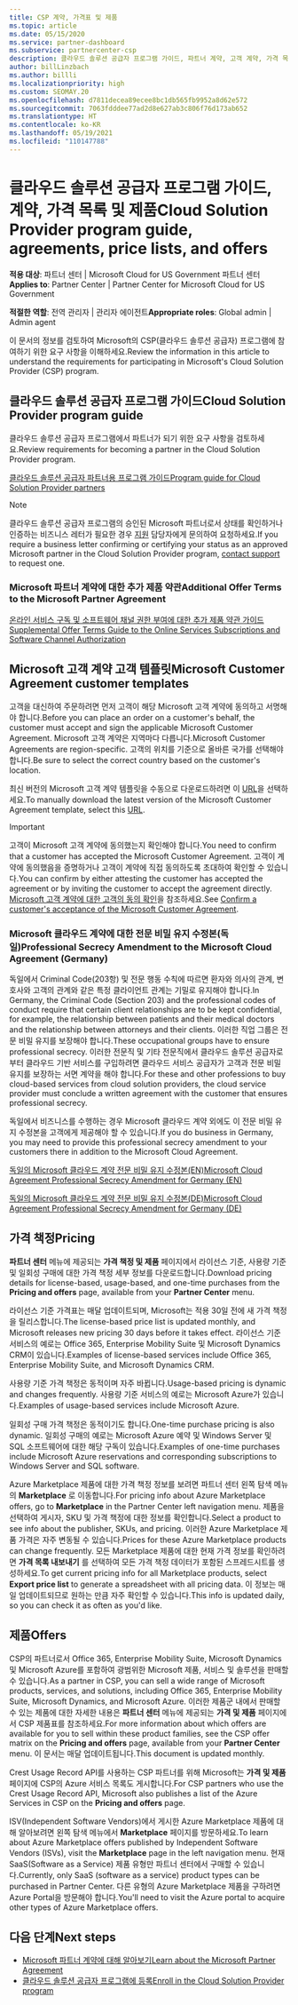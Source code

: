 ```yaml
---
title: CSP 계약, 가격표 및 제품
ms.topic: article
ms.date: 05/15/2020
ms.service: partner-dashboard
ms.subservice: partnercenter-csp
description: 클라우드 솔루션 공급자 프로그램 가이드, 파트너 계약, 고객 계약, 가격 목록 및 제품 링크에 대한 링크를 찾습니다.
author: billLinzbach
ms.author: billli
ms.localizationpriority: high
ms.custom: SEOMAY.20
ms.openlocfilehash: d7811decea89ecee8bc1db565fb9952a8d62e572
ms.sourcegitcommit: 7063fdddee77ad2d8e627ab3c806f76d173ab652
ms.translationtype: HT
ms.contentlocale: ko-KR
ms.lasthandoff: 05/19/2021
ms.locfileid: "110147788"
---
```

# <a name="cloud-solution-provider-program-guide-agreements-price-lists-and-offers"></a><span data-ttu-id="0a7c6-103">클라우드 솔루션 공급자 프로그램 가이드, 계약, 가격 목록 및 제품</span><span class="sxs-lookup"><span data-stu-id="0a7c6-103">Cloud Solution Provider program guide, agreements, price lists, and offers</span></span>

<span data-ttu-id="0a7c6-104">**적용 대상**: 파트너 센터 | Microsoft Cloud for US Government 파트너 센터</span><span class="sxs-lookup"><span data-stu-id="0a7c6-104">**Applies to**: Partner Center | Partner Center for Microsoft Cloud for US Government</span></span>

<span data-ttu-id="0a7c6-105">**적절한 역할**: 전역 관리자 | 관리자 에이전트</span><span class="sxs-lookup"><span data-stu-id="0a7c6-105">**Appropriate roles**: Global admin | Admin agent</span></span>

<span data-ttu-id="0a7c6-106">이 문서의 정보를 검토하여 Microsoft의 CSP(클라우드 솔루션 공급자) 프로그램에 참여하기 위한 요구 사항을 이해하세요.</span><span class="sxs-lookup"><span data-stu-id="0a7c6-106">Review the information in this article to understand the requirements for participating in Microsoft's Cloud Solution Provider (CSP) program.</span></span>

## <a name="cloud-solution-provider-program-guide"></a><span data-ttu-id="0a7c6-107">클라우드 솔루션 공급자 프로그램 가이드</span><span class="sxs-lookup"><span data-stu-id="0a7c6-107">Cloud Solution Provider program guide</span></span>

<span data-ttu-id="0a7c6-108">클라우드 솔루션 공급자 프로그램에서 파트너가 되기 위한 요구 사항을 검토하세요.</span><span class="sxs-lookup"><span data-stu-id="0a7c6-108">Review requirements for becoming a partner in the Cloud Solution Provider program.</span></span>

[<span data-ttu-id="0a7c6-109">클라우드 솔루션 공급자 파트너용 프로그램 가이드</span><span class="sxs-lookup"><span data-stu-id="0a7c6-109">Program guide for Cloud Solution Provider partners</span></span>](https://go.microsoft.com/fwlink/p/?LinkId=617100)

>[!Note]
><span data-ttu-id="0a7c6-110">클라우드 솔루션 공급자 프로그램의 승인된 Microsoft 파트너로서 상태를 확인하거나 인증하는 비즈니스 레터가 필요한 경우 [지원](https://partner.microsoft.com/pcv/servicerequests/create) 담당자에게 문의하여 요청하세요.</span><span class="sxs-lookup"><span data-stu-id="0a7c6-110">If you require a business letter confirming or certifying your status as an approved Microsoft partner in the Cloud Solution Provider program, [contact support](https://partner.microsoft.com/pcv/servicerequests/create) to request one.</span></span>

### <a name="additional-offer-terms-to-the-microsoft-partner-agreement"></a><span data-ttu-id="0a7c6-111">Microsoft 파트너 계약에 대한 추가 제품 약관</span><span class="sxs-lookup"><span data-stu-id="0a7c6-111">Additional Offer Terms to the Microsoft Partner Agreement</span></span>

[<span data-ttu-id="0a7c6-112">온라인 서비스 구독 및 소프트웨어 채널 권한 부여에 대한 추가 제품 약관 가이드</span><span class="sxs-lookup"><span data-stu-id="0a7c6-112">Supplemental Offer Terms Guide to the Online Services Subscriptions and Software Channel Authorization</span></span>](https://query.prod.cms.rt.microsoft.com/cms/api/am/binary/RE3NOo7)

## <a name="microsoft-customer-agreement-customer-templates"></a><span data-ttu-id="0a7c6-113">Microsoft 고객 계약 고객 템플릿</span><span class="sxs-lookup"><span data-stu-id="0a7c6-113">Microsoft Customer Agreement customer templates</span></span>

<span data-ttu-id="0a7c6-114">고객을 대신하여 주문하려면 먼저 고객이 해당 Microsoft 고객 계약에 동의하고 서명해야 합니다.</span><span class="sxs-lookup"><span data-stu-id="0a7c6-114">Before you can place an order on a customer's behalf, the customer must accept and sign the applicable Microsoft Customer Agreement.</span></span> <span data-ttu-id="0a7c6-115">Microsoft 고객 계약은 지역마다 다릅니다.</span><span class="sxs-lookup"><span data-stu-id="0a7c6-115">Microsoft Customer Agreements are region-specific.</span></span> <span data-ttu-id="0a7c6-116">고객의 위치를 기준으로 올바른 국가를 선택해야 합니다.</span><span class="sxs-lookup"><span data-stu-id="0a7c6-116">Be sure to select the correct country based on the customer's location.</span></span>

<span data-ttu-id="0a7c6-117">최신 버전의 Microsoft 고객 계약 템플릿을 수동으로 다운로드하려면 이 [URL](https://aka.ms/customeragreement)을 선택하세요.</span><span class="sxs-lookup"><span data-stu-id="0a7c6-117">To manually download the latest version of the Microsoft Customer Agreement template, select this [URL](https://aka.ms/customeragreement).</span></span>

>[!IMPORTANT]
><span data-ttu-id="0a7c6-118">고객이 Microsoft 고객 계약에 동의했는지 확인해야 합니다.</span><span class="sxs-lookup"><span data-stu-id="0a7c6-118">You need to confirm that a customer has accepted the Microsoft Customer Agreement.</span></span> <span data-ttu-id="0a7c6-119">고객이 계약에 동의했음을 증명하거나 고객이 계약에 직접 동의하도록 초대하여 확인할 수 있습니다.</span><span class="sxs-lookup"><span data-stu-id="0a7c6-119">You can confirm by either attesting the customer has accepted the agreement or by inviting the customer to accept the agreement directly.</span></span> <span data-ttu-id="0a7c6-120">[Microsoft 고객 계약에 대한 고객의 동의 확인](confirm-customer-agreement.md)을 참조하세요.</span><span class="sxs-lookup"><span data-stu-id="0a7c6-120">See [Confirm a customer's acceptance of the Microsoft Customer Agreement](confirm-customer-agreement.md).</span></span>

### <a name="professional-secrecy-amendment-to-the-microsoft-cloud-agreement-germany"></a><span data-ttu-id="0a7c6-121">Microsoft 클라우드 계약에 대한 전문 비밀 유지 수정본(독일)</span><span class="sxs-lookup"><span data-stu-id="0a7c6-121">Professional Secrecy Amendment to the Microsoft Cloud Agreement (Germany)</span></span>

<span data-ttu-id="0a7c6-122">독일에서 Criminal Code(203항) 및 전문 행동 수칙에 따르면 환자와 의사의 관계, 변호사와 고객의 관계와 같은 특정 클라이언트 관계는 기밀로 유지해야 합니다.</span><span class="sxs-lookup"><span data-stu-id="0a7c6-122">In Germany, the Criminal Code (Section 203) and the professional codes of conduct require that certain client relationships are to be kept confidential, for example, the relationship between patients and their medical doctors and the relationship between attorneys and their clients.</span></span> <span data-ttu-id="0a7c6-123">이러한 직업 그룹은 전문 비밀 유지를 보장해야 합니다.</span><span class="sxs-lookup"><span data-stu-id="0a7c6-123">These occupational groups have to ensure professional secrecy.</span></span> <span data-ttu-id="0a7c6-124">이러한 전문직 및 기타 전문직에서 클라우드 솔루션 공급자로부터 클라우드 기반 서비스를 구입하려면 클라우드 서비스 공급자가 고객과 전문 비밀 유지를 보장하는 서면 계약을 해야 합니다.</span><span class="sxs-lookup"><span data-stu-id="0a7c6-124">For these and other professions to buy cloud-based services from cloud solution providers, the cloud service provider must conclude a written agreement with the customer that ensures professional secrecy.</span></span>

<span data-ttu-id="0a7c6-125">독일에서 비즈니스를 수행하는 경우 Microsoft 클라우드 계약 외에도 이 전문 비밀 유지 수정본을 고객에게 제공해야 할 수 있습니다.</span><span class="sxs-lookup"><span data-stu-id="0a7c6-125">If you do business in Germany, you may need to provide this professional secrecy amendment to your customers there in addition to the Microsoft Cloud Agreement.</span></span>

[<span data-ttu-id="0a7c6-126">독일의 Microsoft 클라우드 계약 전문 비밀 유지 수정본(EN)</span><span class="sxs-lookup"><span data-stu-id="0a7c6-126">Microsoft Cloud Agreement Professional Secrecy Amendment for Germany (EN)</span></span>](https://go.microsoft.com/fwlink/?linkid=2030827&clcid=0x409)

[<span data-ttu-id="0a7c6-127">독일의 Microsoft 클라우드 계약 전문 비밀 유지 수정본(DE)</span><span class="sxs-lookup"><span data-stu-id="0a7c6-127">Microsoft Cloud Agreement Professional Secrecy Amendment for Germany (DE)</span></span>](https://go.microsoft.com/fwlink/?linkid=2030827&clcid=0x407)

## <a name="pricing"></a><span data-ttu-id="0a7c6-128">가격 책정</span><span class="sxs-lookup"><span data-stu-id="0a7c6-128">Pricing</span></span>

<span data-ttu-id="0a7c6-129">**파트너 센터** 메뉴에 제공되는 **가격 책정 및 제품** 페이지에서 라이선스 기준, 사용량 기준 및 일회성 구매에 대한 가격 책정 세부 정보를 다운로드합니다.</span><span class="sxs-lookup"><span data-stu-id="0a7c6-129">Download pricing details for license-based, usage-based, and one-time purchases from the **Pricing and offers** page, available from your **Partner Center** menu.</span></span>

<span data-ttu-id="0a7c6-130">라이선스 기준 가격표는 매달 업데이트되며, Microsoft는 적용 30일 전에 새 가격 책정을 릴리스합니다.</span><span class="sxs-lookup"><span data-stu-id="0a7c6-130">The license-based price list is updated monthly, and Microsoft releases new pricing 30 days before it takes effect.</span></span> <span data-ttu-id="0a7c6-131">라이선스 기준 서비스의 예로는 Office 365, Enterprise Mobility Suite 및 Microsoft Dynamics CRM이 있습니다.</span><span class="sxs-lookup"><span data-stu-id="0a7c6-131">Examples of license-based services include Office 365, Enterprise Mobility Suite, and Microsoft Dynamics CRM.</span></span> 

<span data-ttu-id="0a7c6-132">사용량 기준 가격 책정은 동적이며 자주 바뀝니다.</span><span class="sxs-lookup"><span data-stu-id="0a7c6-132">Usage-based pricing is dynamic and changes frequently.</span></span> <span data-ttu-id="0a7c6-133">사용량 기준 서비스의 예로는 Microsoft Azure가 있습니다.</span><span class="sxs-lookup"><span data-stu-id="0a7c6-133">Examples of usage-based services include Microsoft Azure.</span></span>

<span data-ttu-id="0a7c6-134">일회성 구매 가격 책정은 동적이기도 합니다.</span><span class="sxs-lookup"><span data-stu-id="0a7c6-134">One-time purchase pricing is also dynamic.</span></span> <span data-ttu-id="0a7c6-135">일회성 구매의 예로는 Microsoft Azure 예약 및 Windows Server 및 SQL 소프트웨어에 대한 해당 구독이 있습니다.</span><span class="sxs-lookup"><span data-stu-id="0a7c6-135">Examples of one-time purchases include Microsoft Azure reservations and corresponding subscriptions to Windows Server and SQL software.</span></span>

<span data-ttu-id="0a7c6-136">Azure Marketplace 제품에 대한 가격 책정 정보를 보려면 파트너 센터 왼쪽 탐색 메뉴의 **Marketplace** 로 이동합니다.</span><span class="sxs-lookup"><span data-stu-id="0a7c6-136">For pricing info about Azure Marketplace offers, go to **Marketplace** in the Partner Center left navigation menu.</span></span> <span data-ttu-id="0a7c6-137">제품을 선택하여 게시자, SKU 및 가격 책정에 대한 정보를 확인합니다.</span><span class="sxs-lookup"><span data-stu-id="0a7c6-137">Select a product to see info about the publisher, SKUs, and pricing.</span></span> <span data-ttu-id="0a7c6-138">이러한 Azure Marketplace 제품 가격은 자주 변동될 수 있습니다.</span><span class="sxs-lookup"><span data-stu-id="0a7c6-138">Prices for these Azure Marketplace products can change frequently.</span></span> <span data-ttu-id="0a7c6-139">모든 Marketplace 제품에 대한 현재 가격 정보를 확인하려면 **가격 목록 내보내기** 를 선택하여 모든 가격 책정 데이터가 포함된 스프레드시트를 생성하세요.</span><span class="sxs-lookup"><span data-stu-id="0a7c6-139">To get current pricing info for all Marketplace products, select **Export price list** to generate a spreadsheet with all pricing data.</span></span> <span data-ttu-id="0a7c6-140">이 정보는 매일 업데이트되므로 원하는 만큼 자주 확인할 수 있습니다.</span><span class="sxs-lookup"><span data-stu-id="0a7c6-140">This info is updated daily, so you can check it as often as you'd like.</span></span>

## <a name="offers"></a><span data-ttu-id="0a7c6-141">제품</span><span class="sxs-lookup"><span data-stu-id="0a7c6-141">Offers</span></span>

<span data-ttu-id="0a7c6-142">CSP의 파트너로서 Office 365, Enterprise Mobility Suite, Microsoft Dynamics 및 Microsoft Azure를 포함하여 광범위한 Microsoft 제품, 서비스 및 솔루션을 판매할 수 있습니다.</span><span class="sxs-lookup"><span data-stu-id="0a7c6-142">As a partner in CSP, you can sell a wide range of Microsoft products, services, and solutions, including Office 365, Enterprise Mobility Suite, Microsoft Dynamics, and Microsoft Azure.</span></span> <span data-ttu-id="0a7c6-143">이러한 제품군 내에서 판매할 수 있는 제품에 대한 자세한 내용은 **파트너 센터** 메뉴에 제공되는 **가격 및 제품** 페이지에서 CSP 제품표를 참조하세요.</span><span class="sxs-lookup"><span data-stu-id="0a7c6-143">For more information about which offers are available for you to sell within these product families, see the CSP offer matrix on the **Pricing and offers** page, available from your **Partner Center** menu.</span></span> <span data-ttu-id="0a7c6-144">이 문서는 매달 업데이트됩니다.</span><span class="sxs-lookup"><span data-stu-id="0a7c6-144">This document is updated monthly.</span></span>

<span data-ttu-id="0a7c6-145">Crest Usage Record API를 사용하는 CSP 파트너를 위해 Microsoft는 **가격 및 제품** 페이지에 CSP의 Azure 서비스 목록도 게시합니다.</span><span class="sxs-lookup"><span data-stu-id="0a7c6-145">For CSP partners who use the Crest Usage Record API, Microsoft also publishes a list of the Azure Services in CSP on the **Pricing and offers** page.</span></span>

<span data-ttu-id="0a7c6-146">ISV(Independent Software Vendors)에서 게시한 Azure Marketplace 제품에 대해 알아보려면 왼쪽 탐색 메뉴에서 **Marketplace** 페이지를 방문하세요.</span><span class="sxs-lookup"><span data-stu-id="0a7c6-146">To learn about Azure Marketplace offers published by Independent Software Vendors  (ISVs), visit the **Marketplace** page in the left navigation menu.</span></span> <span data-ttu-id="0a7c6-147">현재 SaaS(Software as a Service) 제품 유형만 파트너 센터에서 구매할 수 있습니다.</span><span class="sxs-lookup"><span data-stu-id="0a7c6-147">Currently, only SaaS (software as a service) product types can be purchased in Partner Center.</span></span> <span data-ttu-id="0a7c6-148">다른 유형의 Azure Marketplace 제품을 구하려면 Azure Portal을 방문해야 합니다.</span><span class="sxs-lookup"><span data-stu-id="0a7c6-148">You'll need to visit the Azure portal to acquire other types of Azure Marketplace offers.</span></span>

## <a name="next-steps"></a><span data-ttu-id="0a7c6-149">다음 단계</span><span class="sxs-lookup"><span data-stu-id="0a7c6-149">Next steps</span></span>

- [<span data-ttu-id="0a7c6-150">Microsoft 파트너 계약에 대해 알아보기</span><span class="sxs-lookup"><span data-stu-id="0a7c6-150">Learn about the Microsoft Partner Agreement</span></span>](microsoft-partner-agreement.md)
- [<span data-ttu-id="0a7c6-151">클라우드 솔루션 공급자 프로그램에 등록</span><span class="sxs-lookup"><span data-stu-id="0a7c6-151">Enroll in the Cloud Solution Provider program</span></span>](enrolling-in-the-csp-program.md)
